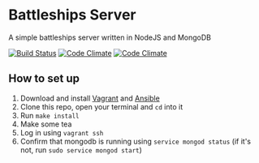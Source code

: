 # Battleships Server

A simple battleships server written in NodeJS and MongoDB

[![Build Status](https://travis-ci.org/ahmednuaman/battleships-server.svg?branch=master)](https://travis-ci.org/ahmednuaman/battleships-server) [![Code Climate](https://codeclimate.com/github/ahmednuaman/battleships-server/badges/gpa.svg)](https://codeclimate.com/github/ahmednuaman/battleships-server) [![Code Climate](https://codeclimate.com/github/ahmednuaman/battleships-server/badges/gpa.svg)](https://codeclimate.com/github/ahmednuaman/battleships-server)

## How to set up
1. Download and install [Vagrant](https://www.vagrantup.com/) and [Ansible](http://www.ansible.com/home)
2. Clone this repo, open your terminal and `cd` into it
3. Run `make install`
4. Make some tea
5. Log in using `vagrant ssh`
6. Confirm that mongodb is running using `service mongod status` (if it's not, run `sudo service mongod start`)
